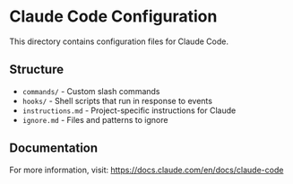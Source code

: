 # Claude Code Configuration

This directory contains configuration files for Claude Code.

## Structure

- `commands/` - Custom slash commands
- `hooks/` - Shell scripts that run in response to events
- `instructions.md` - Project-specific instructions for Claude
- `ignore.md` - Files and patterns to ignore

## Documentation

For more information, visit: https://docs.claude.com/en/docs/claude-code
